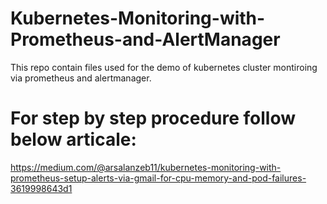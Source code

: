 # Kubernetes-Monitoring-with-Prometheus-and-AlertManager
This repo contain files used for the demo of kubernetes cluster montiroing via prometheus and alertmanager.

# For step by step procedure follow below articale:
https://medium.com/@arsalanzeb11/kubernetes-monitoring-with-prometheus-setup-alerts-via-gmail-for-cpu-memory-and-pod-failures-3619998643d1
